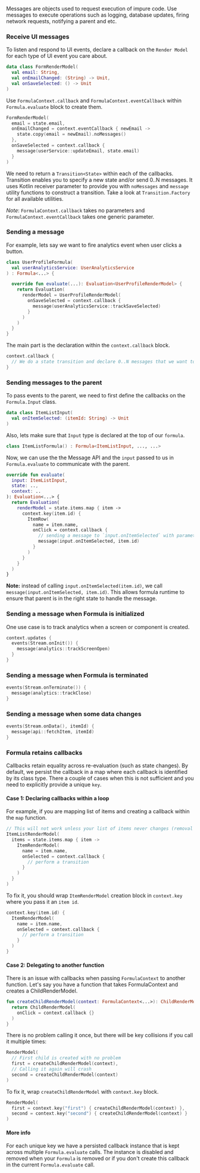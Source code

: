 Messages are objects used to request execution of impure code. Use messages to execute operations such as
logging, database updates, firing network requests, notifying a parent and etc.

### Receive UI messages
To listen and respond to UI events, declare a callback on the `Render Model` for each type of UI event you care about.
```kotlin
data class FormRenderModel(
  val email: String,
  val onEmailChanged: (String) -> Unit,
  val onSaveSelected: () -> Unit
)
```

Use `FormulaContext.callback` and `FormulaContext.eventCallback` within `Formula.evaluate` block to create them.  
```kotlin
FormRenderModel(
  email = state.email,
  onEmailChanged = context.eventCallback { newEmail ->
    state.copy(email = newEmail).noMessages()
  },
  onSaveSelected = context.callback {
    message(userService::updateEmail, state.email)
  }
)
```

We need to return a `Transition<State>` within each of the callbacks. Transition enables you to specify a new
state and/or send 0..N messages. It uses Kotlin receiver parameter to provide you with `noMessages` and `message`
utility functions to construct a transition. Take a look at `Transition.Factory` for all available utilities.

*Note*: `FormulaContext.callback` takes no parameters and `FormulaContext.eventCallback` takes one generic parameter. 

### Sending a message 
For example, lets say we want to fire analytics event when user clicks a button.
```kotlin
class UserProfileFormula(
  val userAnalyticsService: UserAnalyticsService
) : Formula<...> {

  override fun evaluate(...): Evaluation<UserProfileRenderModel> {
    return Evaluation(
      renderModel = UserProfileRenderModel(
        onSaveSelected = context.callback {
          message(userAnalyticsService::trackSaveSelected)
        }
      )
    )
  }
}
```

The main part is the declaration within the `context.callback` block.
```kotlin
context.callback {
  // We do a state transition and declare 0..N messages that we want to execute.
}
```

### Sending messages to the parent
To pass events to the parent, we need to first define the callbacks on the `Formula.Input` class.
```kotlin
data class ItemListInput(
  val onItemSelected: (itemId: String) -> Unit
)
```

Also, lets make sure that `Input` type is declared at the top of our `formula`.
```kotlin
class ItemListFormula() : Formula<ItemListInput, ..., ...>
```

Now, we can use the the Message API and the `input` passed to us in `Formula.evaluate` to communicate with the parent.
```kotlin
override fun evaluate(
  input: ItemListInput,
  state: ..,
  context: ..
): Evaluation<...> {
  return Evaluation(
    renderModel = state.items.map { item ->
      context.key(item.id) {
        ItemRow(
          name = item.name,
          onClick = context.callback {
            // sending a message to `input.onItemSelected` with parameter `item.id`
            message(input.onItemSelected, item.id)
          }
        )
      }
    }
  )
}
```

**Note:** instead of calling `input.onItemSelected(item.id)`, we call `message(input.onItemSelected, item.id)`. This
allows formula runtime to ensure that parent is in the right state to handle the message.

### Sending a message when Formula is initialized
One use case is to track analytics when a screen or component is created.

```kotlin
context.updates {
  events(Stream.onInit()) {
    message(analytics::trackScreenOpen)
  }
}
```

### Sending a message when Formula is terminated
```kotlin
events(Stream.onTerminate()) {
  message(analytics::trackClose)
}
```

### Sending a message when some data changes
```kotlin
events(Stream.onData(), itemId) {
  message(api::fetchItem, itemId)
}
```

### Formula retains callbacks
Callbacks retain equality across re-evaluation (such as state changes). By default, we persist the callback in a map
where each callback is identified by its class type. There a couple of cases when this is not sufficient and you need 
to explicitly provide a unique `key`. 


#### Case 1: Declaring callbacks within a loop
For example, if you are mapping list of items and creating a callback within the `map` function.
```kotlin
// This will not work unless your list of items never changes (removal of item or position change).
ItemListRenderModel(
  items = state.items.map { item ->
    ItemRenderModel(
      name = item.name,
      onSelected = context.callback {
        // perform a transition
      }
    )
  }
)
```

To fix it, you should wrap `ItemRenderModel` creation block in `context.key` where you pass it an `item id`.
```kotlin
context.key(item.id) {
  ItemRenderModel(
    name = item.name,
    onSelected = context.callback {
      // perform a transition
    }
  )
}
```

#### Case 2: Delegating to another function 
There is an issue with callbacks when passing `FormulaContext` to another function.
Let's say you have a function that takes FormulaContext and creates a ChildRenderModel.
```kotlin
fun createChildRenderModel(context: FormulaContext<...>): ChildRenderModel {
  return ChildRenderModel(
    onClick = context.callback {}
  )
} 
```

There is no problem calling it once, but there will be key collisions if you call it multiple times:
```kotlin
RenderModel(
  // First child is created with no problem
  first = createChildRenderModel(context),
  // Calling it again will crash 
  second = createChildRenderModel(context)
)
```

To fix it, wrap `createChildRenderModel` with `context.key` block.
```kotlin
RenderModel(
  first = context.key("first") { createChildRenderModel(context) },
  second = context.key("second") { createChildRenderModel(context) }
)
```



#### More info
For each unique key we have a persisted callback instance that is kept across multiple `Formula.evaluate` calls. The
instance is disabled and removed when your `Formula` is removed or if you don't create this callback in the current
`Formula.evaluate` call.
